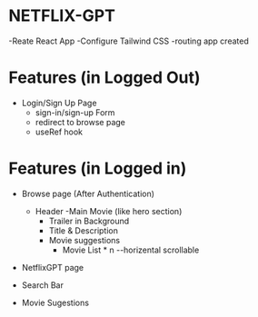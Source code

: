 # NETFLIX-GPT

-Reate React App
-Configure Tailwind CSS
-routing app created

# Features (in Logged Out)
 - Login/Sign Up Page
    - sign-in/sign-up Form
    - redirect to browse page
    - useRef hook


# Features (in Logged in)

- Browse page (After Authentication)
    - Header
    -Main Movie (like hero section)
        - Trailer in Background
        - Title & Description
        - Movie suggestions
            - Movie List * n --horizental scrollable

- NetflixGPT page
 - Search Bar
  - Movie Sugestions


